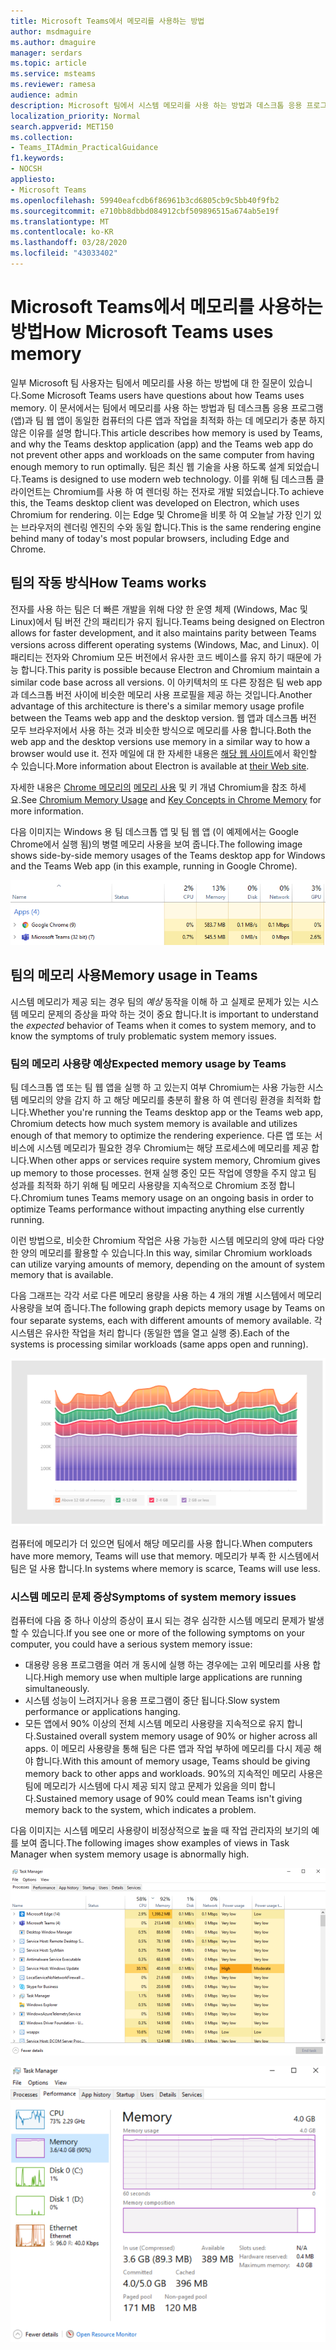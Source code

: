 ```yaml
---
title: Microsoft Teams에서 메모리를 사용하는 방법
author: msdmaguire
ms.author: dmaguire
manager: serdars
ms.topic: article
ms.service: msteams
ms.reviewer: ramesa
audience: admin
description: Microsoft 팀에서 시스템 메모리를 사용 하는 방법과 데스크톱 응용 프로그램과 웹 응용 프로그램 간에 메모리 사용이 동일한 이유를 설명 합니다.
localization_priority: Normal
search.appverid: MET150
ms.collection:
- Teams_ITAdmin_PracticalGuidance
f1.keywords:
- NOCSH
appliesto:
- Microsoft Teams
ms.openlocfilehash: 59940eafcdb6f86961b3cd6805cb9c5bb40f9fb2
ms.sourcegitcommit: e710bb8dbbd084912cbf509896515a674ab5e19f
ms.translationtype: MT
ms.contentlocale: ko-KR
ms.lasthandoff: 03/28/2020
ms.locfileid: "43033402"
---
```

# <a name="how-microsoft-teams-uses-memory"></a><span data-ttu-id="69f5e-103">Microsoft Teams에서 메모리를 사용하는 방법</span><span class="sxs-lookup"><span data-stu-id="69f5e-103">How Microsoft Teams uses memory</span></span>

<span data-ttu-id="69f5e-104">일부 Microsoft 팀 사용자는 팀에서 메모리를 사용 하는 방법에 대 한 질문이 있습니다.</span><span class="sxs-lookup"><span data-stu-id="69f5e-104">Some Microsoft Teams users have questions about how Teams uses memory.</span></span> <span data-ttu-id="69f5e-105">이 문서에서는 팀에서 메모리를 사용 하는 방법과 팀 데스크톱 응용 프로그램 (앱)과 팀 웹 앱이 동일한 컴퓨터의 다른 앱과 작업을 최적화 하는 데 메모리가 충분 하지 않은 이유를 설명 합니다.</span><span class="sxs-lookup"><span data-stu-id="69f5e-105">This article describes how memory is used by Teams, and why the Teams desktop application (app) and the Teams web app do not prevent other apps and workloads on the same computer from having enough memory to run optimally.</span></span> <span data-ttu-id="69f5e-106">팀은 최신 웹 기술을 사용 하도록 설계 되었습니다.</span><span class="sxs-lookup"><span data-stu-id="69f5e-106">Teams is designed to use modern web technology.</span></span> <span data-ttu-id="69f5e-107">이를 위해 팀 데스크톱 클라이언트는 Chromium를 사용 하 여 렌더링 하는 전자로 개발 되었습니다.</span><span class="sxs-lookup"><span data-stu-id="69f5e-107">To achieve this, the Teams desktop client was developed on Electron, which uses Chromium for rendering.</span></span> <span data-ttu-id="69f5e-108">이는 Edge 및 Chrome을 비롯 하 여 오늘날 가장 인기 있는 브라우저의 렌더링 엔진의 수와 동일 합니다.</span><span class="sxs-lookup"><span data-stu-id="69f5e-108">This is the same rendering engine behind many of today's most popular browsers, including Edge and Chrome.</span></span>

## <a name="how-teams-works"></a><span data-ttu-id="69f5e-109">팀의 작동 방식</span><span class="sxs-lookup"><span data-stu-id="69f5e-109">How Teams works</span></span>

<span data-ttu-id="69f5e-110">전자를 사용 하는 팀은 더 빠른 개발을 위해 다양 한 운영 체제 (Windows, Mac 및 Linux)에서 팀 버전 간의 패리티가 유지 됩니다.</span><span class="sxs-lookup"><span data-stu-id="69f5e-110">Teams being designed on Electron allows for faster development, and it also maintains parity between Teams versions across different operating systems (Windows, Mac, and Linux).</span></span> <span data-ttu-id="69f5e-111">이 패리티는 전자와 Chromium 모든 버전에서 유사한 코드 베이스를 유지 하기 때문에 가능 합니다.</span><span class="sxs-lookup"><span data-stu-id="69f5e-111">This parity is possible because Electron and Chromium maintain a similar code base across all versions.</span></span> <span data-ttu-id="69f5e-112">이 아키텍처의 또 다른 장점은 팀 web app과 데스크톱 버전 사이에 비슷한 메모리 사용 프로필을 제공 하는 것입니다.</span><span class="sxs-lookup"><span data-stu-id="69f5e-112">Another advantage of this architecture is there's a similar memory usage profile between the Teams web app and the desktop version.</span></span> <span data-ttu-id="69f5e-113">웹 앱과 데스크톱 버전 모두 브라우저에서 사용 하는 것과 비슷한 방식으로 메모리를 사용 합니다.</span><span class="sxs-lookup"><span data-stu-id="69f5e-113">Both the web app and the desktop versions use memory in a similar way to how a browser would use it.</span></span> <span data-ttu-id="69f5e-114">전자 메일에 대 한 자세한 내용은 [해당 웹 사이트](https://electronjs.org/)에서 확인할 수 있습니다.</span><span class="sxs-lookup"><span data-stu-id="69f5e-114">More information about Electron is available at [their Web site](https://electronjs.org/).</span></span>

<span data-ttu-id="69f5e-115">자세한 내용은 [Chrome 메모리의](https://chromium.googlesource.com/chromium/src.git/+/master/docs/memory/key_concepts.md) [메모리 사용](https://www.chromium.org/developers/memory-usage-backgrounder) 및 키 개념 Chromium을 참조 하세요.</span><span class="sxs-lookup"><span data-stu-id="69f5e-115">See [Chromium Memory Usage](https://www.chromium.org/developers/memory-usage-backgrounder) and [Key Concepts in Chrome Memory](https://chromium.googlesource.com/chromium/src.git/+/master/docs/memory/key_concepts.md) for more information.</span></span>

<span data-ttu-id="69f5e-116">다음 이미지는 Windows 용 팀 데스크톱 앱 및 팀 웹 앱 (이 예제에서는 Google Chrome에서 실행 됨)의 병렬 메모리 사용을 보여 줍니다.</span><span class="sxs-lookup"><span data-stu-id="69f5e-116">The following image shows side-by-side memory usages of the Teams desktop app for Windows and the Teams Web app (in this example, running in Google Chrome).</span></span>

![팀 데스크톱 앱 및 웹 앱 메모리 사용](media/teams-memory-clientweb.png)

## <a name="memory-usage-in-teams"></a><span data-ttu-id="69f5e-118">팀의 메모리 사용</span><span class="sxs-lookup"><span data-stu-id="69f5e-118">Memory usage in Teams</span></span>

<span data-ttu-id="69f5e-119">시스템 메모리가 제공 되는 경우 팀의 *예상* 동작을 이해 하 고 실제로 문제가 있는 시스템 메모리 문제의 증상을 파악 하는 것이 중요 합니다.</span><span class="sxs-lookup"><span data-stu-id="69f5e-119">It is important to understand the *expected* behavior of Teams when it comes to system memory, and to know the symptoms of truly problematic system memory issues.</span></span>

### <a name="expected-memory-usage-by-teams"></a><span data-ttu-id="69f5e-120">팀의 메모리 사용량 예상</span><span class="sxs-lookup"><span data-stu-id="69f5e-120">Expected memory usage by Teams</span></span>

<span data-ttu-id="69f5e-121">팀 데스크톱 앱 또는 팀 웹 앱을 실행 하 고 있는지 여부 Chromium는 사용 가능한 시스템 메모리의 양을 감지 하 고 해당 메모리를 충분히 활용 하 여 렌더링 환경을 최적화 합니다.</span><span class="sxs-lookup"><span data-stu-id="69f5e-121">Whether you're running the Teams desktop app or the Teams web app, Chromium detects how much system memory is available and utilizes enough of that memory to optimize the rendering experience.</span></span> <span data-ttu-id="69f5e-122">다른 앱 또는 서비스에 시스템 메모리가 필요한 경우 Chromium는 해당 프로세스에 메모리를 제공 합니다.</span><span class="sxs-lookup"><span data-stu-id="69f5e-122">When other apps or services require system memory, Chromium gives up memory to those processes.</span></span> <span data-ttu-id="69f5e-123">현재 실행 중인 모든 작업에 영향을 주지 않고 팀 성과를 최적화 하기 위해 팀 메모리 사용량을 지속적으로 Chromium 조정 합니다.</span><span class="sxs-lookup"><span data-stu-id="69f5e-123">Chromium tunes Teams memory usage on an ongoing basis in order to optimize Teams performance without impacting anything else currently running.</span></span>

<span data-ttu-id="69f5e-124">이런 방법으로, 비슷한 Chromium 작업은 사용 가능한 시스템 메모리의 양에 따라 다양 한 양의 메모리를 활용할 수 있습니다.</span><span class="sxs-lookup"><span data-stu-id="69f5e-124">In this way, similar Chromium workloads can utilize varying amounts of memory, depending on the amount of system memory that is available.</span></span>

<span data-ttu-id="69f5e-125">다음 그래프는 각각 서로 다른 메모리 용량을 사용 하는 4 개의 개별 시스템에서 메모리 사용량을 보여 줍니다.</span><span class="sxs-lookup"><span data-stu-id="69f5e-125">The following graph depicts memory usage by Teams on four separate systems, each with different amounts of memory available.</span></span> <span data-ttu-id="69f5e-126">각 시스템은 유사한 작업을 처리 합니다 (동일한 앱을 열고 실행 중).</span><span class="sxs-lookup"><span data-stu-id="69f5e-126">Each of the systems is processing similar workloads (same apps open and running).</span></span>

![여러 시스템 간의 팀 메모리 사용](media/teams-memory-usage.png)

<span data-ttu-id="69f5e-128">컴퓨터에 메모리가 더 있으면 팀에서 해당 메모리를 사용 합니다.</span><span class="sxs-lookup"><span data-stu-id="69f5e-128">When computers have more memory, Teams will use that memory.</span></span> <span data-ttu-id="69f5e-129">메모리가 부족 한 시스템에서 팀은 덜 사용 합니다.</span><span class="sxs-lookup"><span data-stu-id="69f5e-129">In systems where memory is scarce, Teams will use less.</span></span>

### <a name="symptoms-of-system-memory-issues"></a><span data-ttu-id="69f5e-130">시스템 메모리 문제 증상</span><span class="sxs-lookup"><span data-stu-id="69f5e-130">Symptoms of system memory issues</span></span>

<span data-ttu-id="69f5e-131">컴퓨터에 다음 중 하나 이상의 증상이 표시 되는 경우 심각한 시스템 메모리 문제가 발생할 수 있습니다.</span><span class="sxs-lookup"><span data-stu-id="69f5e-131">If you see one or more of the following symptoms on your computer, you could have a serious system memory issue:</span></span>

- <span data-ttu-id="69f5e-132">대용량 응용 프로그램을 여러 개 동시에 실행 하는 경우에는 고위 메모리를 사용 합니다.</span><span class="sxs-lookup"><span data-stu-id="69f5e-132">High memory use when multiple large applications are running simultaneously.</span></span>
- <span data-ttu-id="69f5e-133">시스템 성능이 느려지거나 응용 프로그램이 중단 됩니다.</span><span class="sxs-lookup"><span data-stu-id="69f5e-133">Slow system performance or applications hanging.</span></span>
- <span data-ttu-id="69f5e-134">모든 앱에서 90% 이상의 전체 시스템 메모리 사용량을 지속적으로 유지 합니다.</span><span class="sxs-lookup"><span data-stu-id="69f5e-134">Sustained overall system memory usage of 90% or higher across all apps.</span></span> <span data-ttu-id="69f5e-135">이 메모리 사용량을 통해 팀은 다른 앱과 작업 부하에 메모리를 다시 제공 해야 합니다.</span><span class="sxs-lookup"><span data-stu-id="69f5e-135">With this amount of memory usage, Teams should be giving memory back to other apps and workloads.</span></span> <span data-ttu-id="69f5e-136">90%의 지속적인 메모리 사용은 팀에 메모리가 시스템에 다시 제공 되지 않고 문제가 있음을 의미 합니다.</span><span class="sxs-lookup"><span data-stu-id="69f5e-136">Sustained memory usage of 90% could mean Teams isn't giving memory back to the system, which indicates a problem.</span></span>

<span data-ttu-id="69f5e-137">다음 이미지는 시스템 메모리 사용량이 비정상적으로 높을 때 작업 관리자의 보기의 예를 보여 줍니다.</span><span class="sxs-lookup"><span data-stu-id="69f5e-137">The following images show examples of views in Task Manager when system memory usage is abnormally high.</span></span>

![작업 관리자의 팀 메모리 배정 현황 보기](media/teams-memory-high-mem-process-list.png)

![작업 관리자의 팀 메모리 사용 그래프](media/teams-memory-high-mem-process-list2.png)
